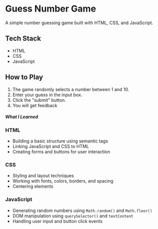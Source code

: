 # Guess  Number Game

A simple number guessing game built with HTML, CSS, and JavaScript. 

## Tech Stack

- HTML
- CSS
- JavaScript

##  How to Play

1. The game randomly selects a number between 1 and 10.
2. Enter your guess in the input box.
3. Click the "submit" button.
4. You will get feedback

##### What I Learned

###  HTML
- Building a basic structure using semantic tags
- Linking JavaScript and CSS to HTML
- Creating forms and buttons for user interaction

### CSS
- Styling and layout techniques
- Working with fonts, colors, borders, and spacing
- Centering elements

### JavaScript
- Generating random numbers using `Math.random()` and `Math.floor()`
- DOM manipulation using `querySelector()` and `textContent`
- Handling user input and button click events



